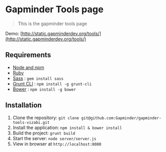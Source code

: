 # Gapminder Tools page
> This is the gapminder tools page

Demo: [http://static.gapminderdev.org/tools/](http://static.gapminderdev.org/tools/)

## Requirements

- [Node and npm](http://nodejs.org)
- [Ruby](http://ruby-lang.com/)
- [Sass](http://sass-lang.com/) : `gem install sass`
- [Grunt CLI](http://gruntjs.com/using-the-cli) : `npm install -g grunt-cli`
- [Bower](http://bower.io/) : `npm install -g bower`

## Installation

1. Clone the repository: `git clone git@github.com:Gapminder/gapminder-tools-vizabi.git`
2. Install the application: `npm install & bower install`
3. Build the project: `grunt build`
3. Start the server: `node server/server.js`
4. View in browser at `http://localhost:8080`
